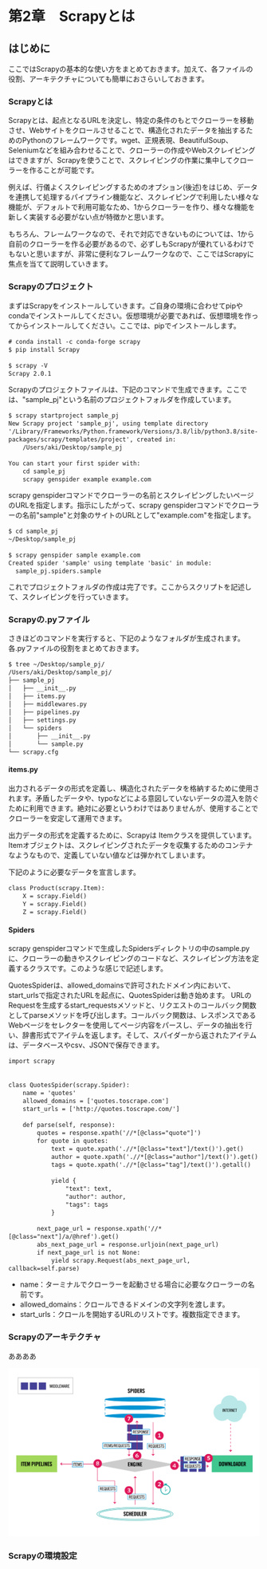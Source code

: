 # 第2章　Scrapyとは

## はじめに

ここではScrapyの基本的な使い方をまとめておきます。加えて、各ファイルの役割、アーキテクチャについても簡単におさらいしておきます。

### Scrapyとは

Scrapyとは、起点となるURLを決定し、特定の条件のもとでクローラーを移動させ、Webサイトをクロールさせることで、構造化されたデータを抽出するためのPythonのフレームワークです。wget、正規表現、BeautifulSoup、Seleniumなどを組み合わせることで、クローラーの作成やWebスクレイピングはできますが、Scrapyを使うことで、スクレイピングの作業に集中してクローラーを作ることが可能です。

例えば、行儀よくスクレイピングするためのオプション\(後述\)をはじめ、データを連携して処理するパイプライン機能など、スクレイピングで利用したい様々な機能が、デフォルトで利用可能なため、1からクローラーを作り、様々な機能を新しく実装する必要がない点が特徴かと思います。

もちろん、フレームワークなので、それで対応できないものについては、1から自前のクローラーを作る必要があるので、必ずしもScrapyが優れているわけでもないと思いますが、非常に便利なフレームワークなので、ここではScrapyに焦点を当てて説明していきます。

### Scrapyのプロジェクト

まずはScrapyをインストールしていきます。ご自身の環境に合わせてpipやcondaでインストールしてください。仮想環境が必要であれば、仮想環境を作ってからインストールしてください。ここでは、pipでインストールします。

```text
# conda install -c conda-forge scrapy
$ pip install Scrapy

$ scrapy -V
Scrapy 2.0.1
```

Scrapyのプロジェクトファイルは、下記のコマンドで生成できます。ここでは、"sample\_pj"という名前のプロジェクトフォルダを作成しています。 

```text
$ scrapy startproject sample_pj
New Scrapy project 'sample_pj', using template directory '/Library/Frameworks/Python.framework/Versions/3.8/lib/python3.8/site-packages/scrapy/templates/project', created in:
    /Users/aki/Desktop/sample_pj

You can start your first spider with:
    cd sample_pj
    scrapy genspider example example.com
```

scrapy genspiderコマンドでクローラーの名前とスクレイピングしたいページのURLを指定します。指示にしたがって、scrapy genspiderコマンドでクローラーの名前"sample"と対象のサイトのURLとして"example.com"を指定します。

```text
$ cd sample_pj
~/Desktop/sample_pj 

$ scrapy genspider sample example.com
Created spider 'sample' using template 'basic' in module:
  sample_pj.spiders.sample
```

これでプロジェクトフォルダの作成は完了です。ここからスクリプトを記述して、スクレイピングを行っていきます。

### Scrapyの.pyファイル

さきほどのコマンドを実行すると、下記のようなフォルダが生成されます。各.pyファイルの役割をまとめておきます。

```text
$ tree ~/Desktop/sample_pj/
/Users/aki/Desktop/sample_pj/
├── sample_pj
│   ├── __init__.py
│   ├── items.py
│   ├── middlewares.py
│   ├── pipelines.py
│   ├── settings.py
│   └── spiders
│       ├── __init__.py
│       └── sample.py
└── scrapy.cfg
```

#### items.py

出力されるデータの形式を定義し、構造化されたデータを格納するために使用されます。矛盾したデータや、typoなどによる意図していないデータの混入を防ぐために利用できます。絶対に必要というわけではありませんが、使用することでクローラーを安定して運用できます。

出力データの形式を定義するために、Scrapyは Itemクラスを提供しています。Itemオブジェクトは、スクレイピングされたデータを収集するためのコンテナなようなもので、定義していない値などは弾かれてしまいます。

下記のように必要なデータを宣言します。

```text
class Product(scrapy.Item):
    X = scrapy.Field()
    Y = scrapy.Field()
    Z = scrapy.Field()
```

#### Spiders

scrapy genspiderコマンドで生成したSpidersディレクトリの中のsample.pyに、クローラーの動きやスクレイピングのコードなど、スクレイピング方法を定義するクラスです。このような感じで記述します。

QuotesSpiderは、allowed\_domainsで許可されたドメイン内において、start\_urlsで指定されたURLを起点に、QuotesSpiderは動き始めます。 URLのRequestを生成するstart\_requestsメソッドと、リクエストのコールバック関数としてparseメソッドを呼び出します。コールバック関数は、レスポンスであるWebページをセレクターを使用してページ内容をパースし、データの抽出を行い、辞書形式でアイテムを返します。そして、スパイダーから返されたアイテムは、データベースやcsv、JSONで保存できます。

```text
import scrapy


class QuotesSpider(scrapy.Spider):
    name = 'quotes'
    allowed_domains = ['quotes.toscrape.com']
    start_urls = ['http://quotes.toscrape.com/']

    def parse(self, response):
        quotes = response.xpath('//*[@class="quote"]')
        for quote in quotes:
            text = quote.xpath('.//*[@class="text"]/text()').get()
            author = quote.xpath('.//*[@class="author"]/text()').get()
            tags = quote.xpath('.//*[@class="tag"]/text()').getall()

            yield {
                "text": text,
                "author": author,
                "tags": tags
            }

        next_page_url = response.xpath('//*[@class="next"]/a/@href').get()
        abs_next_page_url = response.urljoin(next_page_url)
        if next_page_url is not None:
            yield scrapy.Request(abs_next_page_url, callback=self.parse)
```

* name：ターミナルでクローラーを起動させる場合に必要なクローラーの名前です。
* allowed\_domains：クロールできるドメインの文字列を渡します。
* start\_urls：クロールを開始するURLのリストです。複数指定できます。



### Scrapyのアーキテクチャ

ああああ

![Scrapy Data Flow](.gitbook/assets/scrapy_architecture_02.png)

### Scrapyの環境設定



